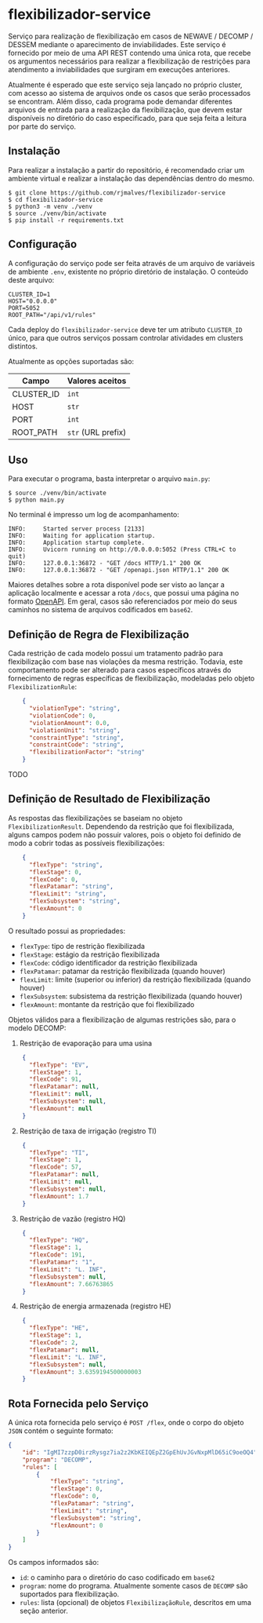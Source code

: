 # flexibilizador-service
Serviço para realização de flexibilização em casos de NEWAVE / DECOMP / DESSEM mediante o aparecimento de inviabilidades. Este serviço é fornecido por meio de uma API REST contendo uma única rota, que recebe os argumentos necessários para realizar a flexibilização de restrições para atendimento a inviabilidades que surgiram em execuções anteriores.

Atualmente é esperado que este serviço seja lançado no próprio cluster, com acesso ao sistema de arquivos onde os casos que serão processados se encontram. Além disso, cada programa pode demandar diferentes arquivos de entrada para a realização da flexibilização, que devem estar disponíveis no diretório do caso especificado, para que seja feita a leitura por parte do serviço.

## Instalação

Para realizar a instalação a partir do repositório, é recomendado criar um ambiente virtual e realizar a instalação das dependências dentro do mesmo.

```
$ git clone https://github.com/rjmalves/flexibilizador-service
$ cd flexibilizador-service
$ python3 -m venv ./venv
$ source ./venv/bin/activate
$ pip install -r requirements.txt
```

## Configuração

A configuração do serviço pode ser feita através de um arquivo de variáveis de ambiente `.env`, existente no próprio diretório de instalação. O conteúdo deste arquivo:

```
CLUSTER_ID=1
HOST="0.0.0.0"
PORT=5052
ROOT_PATH="/api/v1/rules"
```

Cada deploy do `flexibilizador-service` deve ter um atributo `CLUSTER_ID` único, para que outros serviços possam controlar atividades em clusters distintos. 

Atualmente as opções suportadas são:

|       Campo       |   Valores aceitos   |
| ----------------- | ------------------- |
| CLUSTER_ID        | `int`               |
| HOST              | `str`               |
| PORT              | `int`               |
| ROOT_PATH         | `str` (URL prefix)  |


## Uso

Para executar o programa, basta interpretar o arquivo `main.py`:

```
$ source ./venv/bin/activate
$ python main.py
```

No terminal é impresso um log de acompanhamento:

```
INFO:     Started server process [2133]
INFO:     Waiting for application startup.
INFO:     Application startup complete.
INFO:     Uvicorn running on http://0.0.0.0:5052 (Press CTRL+C to quit)
INFO:     127.0.0.1:36872 - "GET /docs HTTP/1.1" 200 OK
INFO:     127.0.0.1:36872 - "GET /openapi.json HTTP/1.1" 200 OK
```

Maiores detalhes sobre a rota disponível pode ser visto ao lançar a aplicação localmente e acessar a rota `/docs`, que possui uma página no formato [OpenAPI](https://swagger.io/specification/). Em geral, casos são referenciados por meio do seus caminhos no sistema de arquivos codificados em `base62`.


## Definição de Regra de Flexibilização

Cada restrição de cada modelo possui um tratamento padrão para flexibilização com base nas violações da mesma restrição. Todavia, este comportamento pode ser alterado para casos específicos através do fornecimento de regras específicas de flexibilização, modeladas pelo objeto `FlexibilizationRule`:

```json
    {
      "violationType": "string",
      "violationCode": 0,
      "violationAmount": 0.0,
      "violationUnit": "string",
      "constraintType": "string",
      "constraintCode": "string",
      "flexibilizationFactor": "string"
    }
```

TODO

## Definição de Resultado de Flexibilização

As respostas das flexibilizações se baseiam no objeto `FlexibilizationResult`. Dependendo da restrição que foi flexibilizada, alguns campos podem não possuir valores, pois o objeto foi definido de modo a cobrir todas as possíveis flexibilizações:

```json
    {
      "flexType": "string",
      "flexStage": 0,
      "flexCode": 0,
      "flexPatamar": "string",
      "flexLimit": "string",
      "flexSubsystem": "string",
      "flexAmount": 0
    }
```

O resultado possui as propriedades:

- `flexType`: tipo de restrição flexibilizada
- `flexStage`: estágio da restrição flexibilizada
- `flexCode`: código identificador da restrição flexibilizada
- `flexPatamar`: patamar da restrição flexibilizada (quando houver)
- `flexLimit`: limite (superior ou inferior) da restrição flexibilizada (quando houver)
- `flexSubsystem`: subsistema da restrição flexibilizada (quando houver)
- `flexAmount`: montante da restrição que foi flexibilizado

Objetos válidos para a flexibilização de algumas restrições são, para o modelo DECOMP:

1. Restrição de evaporação para uma usina

```json
    {
      "flexType": "EV",
      "flexStage": 1,
      "flexCode": 91,
      "flexPatamar": null,
      "flexLimit": null,
      "flexSubsystem": null,
      "flexAmount": null
    }
```

2. Restrição de taxa de irrigação (registro TI)

```json
    {
      "flexType": "TI",
      "flexStage": 1,
      "flexCode": 57,
      "flexPatamar": null,
      "flexLimit": null,
      "flexSubsystem": null,
      "flexAmount": 1.7
    }
```

3. Restrição de vazão (registro HQ)

```json
    {
      "flexType": "HQ",
      "flexStage": 1,
      "flexCode": 191,
      "flexPatamar": "1",
      "flexLimit": "L. INF",
      "flexSubsystem": null,
      "flexAmount": 7.66763865
    }
```

4. Restrição de energia armazenada (registro HE)

```json
    {
      "flexType": "HE",
      "flexStage": 1,
      "flexCode": 2,
      "flexPatamar": null,
      "flexLimit": "L. INF",
      "flexSubsystem": null,
      "flexAmount": 3.6359194500000003
    }
```

## Rota Fornecida pelo Serviço

A única rota fornecida pelo serviço é `POST /flex`, onde o corpo do objeto `JSON` contém o seguinte formato:

```json
{
    "id": "IgMI7zzpD0irzRysgz7ia2z2KbKEIQEpZ2GpEhUvJGvNxpMlD65iC9oeOQ4",
    "program": "DECOMP",
    "rules": [
        {
            "flexType": "string",
            "flexStage": 0,
            "flexCode": 0,
            "flexPatamar": "string",
            "flexLimit": "string",
            "flexSubsystem": "string",
            "flexAmount": 0
        }
    ]
}
```

Os campos informados são:

- `id`: o caminho para o diretório do caso codificado em `base62` 
- `program`:  nome do programa. Atualmente somente casos de `DECOMP` são suportados para flexibilização.  
- `rules`: lista (opcional) de objetos `FlexibilizaçãoRule`, descritos em uma seção anterior.
